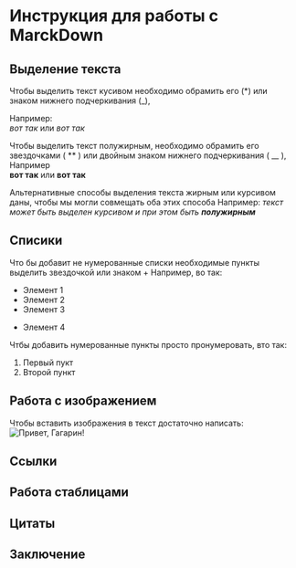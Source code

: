 # Инструкция для работы с MarckDown
## Выделение текста
Чтобы выделить текст кусивом необходимо обрамить его (*) или знаком нижнего подчеркивания (_),  
 
 Например:  
  *вот так* или _вот так_

Чтобы выделить текст полужирным, необходимо обрамить его звездочками ( ** ) или двойным знаком нижнего подчеркивания ( __ ),  
 Например   
  **вот так** или __вот так__

Альтернативные способы выделения текста жирным или курсивом даны, чтобы мы могли совмещать оба этих способа Например:  _текст может быть выделен курсивом и при этом быть **полужирным**_ 

## Cписики

Что бы добавит не нумерованные списки необходимые пункты выделить звездочкой или знаком +
Например, во так:
* Элемент 1
* Элемент 2
* Элемент 3
+ Элемент 4

Чтбы добавить нумерованные пункты просто пронумеровать, вто так:
1. Первый пукт
2. Второй пункт
 
## Работа с изображением

Чтобы вставить изображения в текст достаточно написать:  
![Привет, Гагарин!](Космонавт.jpg)
## Ссылки
## Работа стаблицами
## Цитаты
## Заключение
